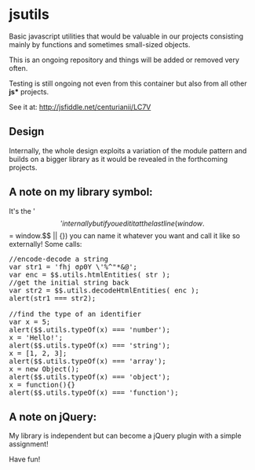 jsutils
=======

Basic javascript utilities that would be valuable in our projects consisting mainly by functions and sometimes small-sized objects.

This is an ongoing repository and things will be added or removed very often.

Testing is still ongoing not even from this container but also from all other <b>js*</b> projects.

See it at: http://jsfiddle.net/centurianii/LC7V

Design
------
Internally, the whole design exploits a variation of the module pattern and builds on a bigger library as it would be revealed in the forthcoming projects.

A note on my library symbol: 
-------------------------------------
It's the '$$' internally but if you edit it at the last line (window.$$ = window.$$ || {}) you can name it whatever you want and call it like so externally!
Some calls:
<pre>
//encode-decode a string
var str1 = 'fhj σρΘΥ \'%^"*&@';
var enc = $$.utils.htmlEntities( str );
//get the initial string back
var str2 = $$.utils.decodeHtmlEntities( enc );
alert(str1 === str2);

//find the type of an identifier
var x = 5;
alert($$.utils.typeOf(x) === 'number');
x = 'Hello!';
alert($$.utils.typeOf(x) === 'string');
x = [1, 2, 3];
alert($$.utils.typeOf(x) === 'array');
x = new Object();
alert($$.utils.typeOf(x) === 'object');
x = function(){}
alert($$.utils.typeOf(x) === 'function');
</pre>

A note on jQuery: 
-----------------------
My library is independent but can become a jQuery plugin with a simple assignment!

Have fun!
